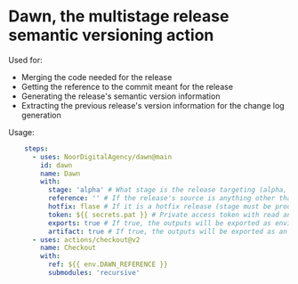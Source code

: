 # Dawn, the multistage release semantic versioning action

Used for:
- Merging the code needed for the release
- Getting the reference to the commit meant for the release
- Generating the release's semantic version information
- Extracting the previous release's version information for the change log generation

Usage:
```yaml
    steps:
      - uses: NoorDigitalAgency/dawn@main
        id: dawn
        name: Dawn
        with:
          stage: 'alpha' # What stage is the release targeting (alpha, beta and production)
          reference: '' # If the release's source is anything other than the previous stage's latest release
          hotfix: flase # If it is a hotfix release (stage must be production)
          token: ${{ secrets.pat }} # Private access token with read and write access to the repository
          exports: true # If true, the outputs will be exported as environment variables
          artifact: true # If true, the outputs will be exported as an artifact
      - uses: actions/checkout@v2
        name: Checkout
        with:
          ref: ${{ env.DAWN_REFERENCE }}
          submodules: 'recursive'
```
